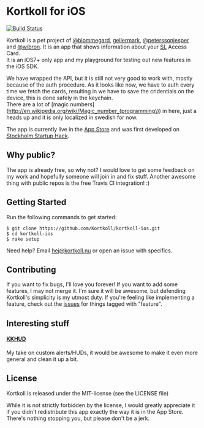 # Kortkoll for iOS

[![Build Status](https://travis-ci.org/Kortkoll/kortkoll-ios.png?branch=master)](https://travis-ci.org/Kortkoll/kortkoll-ios)

Kortkoll is a pet project of [@blommegard](http://twitter.com/blommegard), [gellermark](http://dribbble.com/gellermark),  [@peterssonjesper](http://twitter.com/peterssonjesper) and [@wibron](http://twitter.com/wibron). It is an app that shows information about your [SL](http://sl.se/) Access Card.  
It is an iOS7+ only app and my playground for testing out new features in the iOS SDK.

We have wrapped the API, but it is still not very good to work with, mostly because of the auth procedure. As it looks like now, we have to auth every time we fetch the cards, resulting in we have to save the cridentials on the device, this is done safely in the keychain.  
There are a lot of [magic numbers](http://en.wikipedia.org/wiki/Magic_number_(programming\)) in here, just a heads up and it is only localized in swedish for now.

The app is currently live in the [App Store](https://itunes.apple.com/se/app/kortkoll/id681422117) and was first developed on [Stockholm Startup Hack](http://www.sthlmstartuphack.com/).

## Why public?

The app is already free, so why not? I would love to get some feedback on my work and hopefully someone will join in and fix stuff. Another awesome thing with public repos is the free Travis CI integration! :)

## Getting Started

Run the following commands to get started:

    $ git clone https://github.com/Kortkoll/kortkoll-ios.git
    $ cd kortkoll-ios
    $ rake setup

Need help? Email <hej@kortkoll.nu> or open an issue with specifics.

## Contributing

If you want to fix bugs, I'll love you forever! If you want to add some features, I may not merge it. I'm sure it will be awesome, but defending Kortkoll's simplicity is my utmost duty. If you're feeling like implementing a feature, check out the [issues](https://github.com/Kortkoll/kortkoll-ios/issues) for things tagged with "feature".

## Interesting stuff

#### [KKHUD](https://github.com/kortkoll/kortkoll-ios/blob/master/Kortkoll/Controllers/KKHUD.h)
My take on custom alerts/HUDs, it would be awesome to make it even more general and clean it up a bit.

## License

Kortkoll is released under the MIT-license (see the LICENSE file)

While it is not strictly forbidden by the license, I would greatly appreciate it if you didn't redistribute this app exactly the way it is in the App Store. There's nothing stopping you, but please don't be a jerk.

